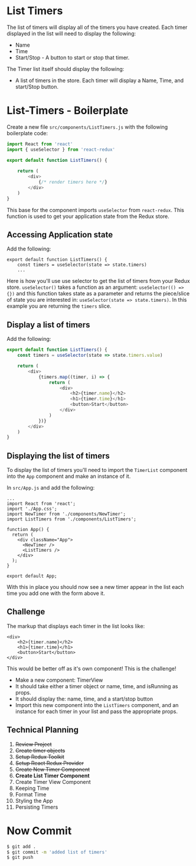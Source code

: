 # List Timers

The list of timers will display all of the timers you have created. Each timer displayed in the list will need to display the following:

- Name
- Time
- Start/Stop - A button to start or stop that timer.

The Timer list itself should display the following:

- A list of timers in the store. Each timer will display a Name, Time, and start/Stop button.

# List-Timers - Boilerplate

Create a new file `src/components/ListTimers.js` with the following boilerplate code:

```js
import React from 'react'
import { useSelector } from 'react-redux'

export default function ListTimers() {
	
	return (
		<div>
			{/* render timers here */}
		</div>
	)
}
```

This base for the component imports `useSelector` from `react-redux`. This function is used to get your application state from the Redux store. 

## Accessing Application state

Add the following: 

```JS
export default function ListTimers() {
	const timers = useSelector(state => state.timers)
	...
```

Here is how you'll use use selector to get the list of timers from your Redux store. `useSelector()` takes a function as an argument: `useSelector(() => {})` and this function takes state as a parameter and returns the piece/slice of state you are interested in: `useSelector(state => state.timers)`. In this example you are returning the `timers` slice. 

## Display a list of timers

Add the following: 

```js
export default function ListTimers() {
	const timers = useSelector(state => state.timers.value)

	return (
		<div>
			{timers.map((timer, i) => {
				return (
					<div>
						<h2>{timer.name}</h2>
						<h1>{timer.time}</h1>
						<button>Start</button>
					</div>
				)
			})}
		</div>
	)
}
```

## Displaying the list of timers

To display the list of timers you'll need to import the `TimerList` component into the `App` component and make an instance of it. 

In `src/App.js` and add the following:

```JS
...
import React from 'react';
import './App.css';
import NewTimer from './components/NewTimer';
import ListTimers from './components/ListTimers';

function App() {
  return (
    <div className="App">
      <NewTimer />
      <ListTimers />
    </div>
  );
}

export default App;
```

With this in place you should now see a new timer appear in the list each time you add one with the form above it. 

## Challenge

The markup that displays each timer in the list looks like: 

```JS
<div>
	<h2>{timer.name}</h2>
	<h1>{timer.time}</h1>
	<button>Start</button>
</div>
```

This would be better off as it's own component! This is the challenge! 

- Make a new component: TimerView
- It should take either a timer object or name, time, and isRunning as props. 
- It should display the: name, time, and a start/stop button
- Import this new component into the `ListTimers` component, and an instance for each timer in your list and pass the appropriate props. 

## Technical Planning

1. ~~Review Project~~
2. ~~Create timer objects~~
3. ~~Setup Redux Toolkit~~
4. ~~Setup React Redux Provider~~
5. ~~Create New Timer Component~~
6. **Create List Timer Component**
7. Create Timer View Component
8. Keeping Time
9. Format Time
10. Styling the App
11. Persisting Timers

# Now Commit

```bash
$ git add .
$ git commit -m 'added list of timers'
$ git push
```
